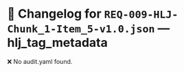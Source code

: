 # 📝 Changelog for `REQ-009-HLJ-Chunk_1-Item_5-v1.0.json` — **hlj_tag_metadata**

❌ No audit.yaml found.
